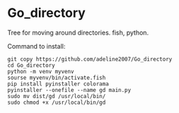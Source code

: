 # Go_directory
Tree for moving around directories. fish, python.

Command to install:
```
git copy https://github.com/adeline2007/Go_directory
cd Go_directory
python -m venv myvenv
sourse myvenv/bin/activate.fish
pip install pyinstaller colorama
pyinstaller --onefile --name gd main.py    
sudo mv dist/gd /usr/local/bin/
sudo chmod +x /usr/local/bin/gd
```
